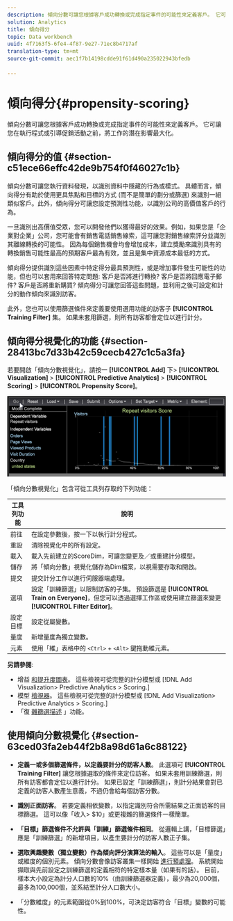 ```yaml
---
description: 傾向分數可讓您根據客戶成功轉換或完成指定事件的可能性來定義客戶。 它可讓您在執行程式或引導促銷活動之前，將工作的潛在影響最大化。
solution: Analytics
title: 傾向得分
topic: Data workbench
uuid: 4f7163f5-6fe4-4f87-9e27-71ec8b4717af
translation-type: tm+mt
source-git-commit: aec1f7b14198cdde91f61d490a235022943bfedb

---
```



# 傾向得分{#propensity-scoring}

傾向分數可讓您根據客戶成功轉換或完成指定事件的可能性來定義客戶。 它可讓您在執行程式或引導促銷活動之前，將工作的潛在影響最大化。

## 傾向得分的值 {#section-c51ece66effc42de9b754f0f46027c1b}

傾向分數可讓您執行資料發現，以識別資料中隱藏的行為或模式。 具體而言，傾向得分有助於使用更具焦點和目標的方式 (而不是簡單的劃分或篩選) 來識別一組類似客戶。此外，傾向得分可讓您設定預測性功能，以識別公司的高價值客戶的行為。

一旦識別出高價值受眾，您可以開發他們以獲得最好的效果。例如，如果您是「企業對企業」公司，您可能會有銷售電話銷售線索，這可讓您對銷售線索評分並識別其離線轉換的可能性。 因為每個銷售機會均會增加成本，建立獎勵來識別具有的轉換銷售可能性最高的預期客戶最為有效，並且是集中資源成本最低的方式。

傾向得分提供識別這些因素中特定得分最具預測性，或是增加事件發生可能性的功能，但也可以套用來回答特定問題: 客戶是否將進行轉換? 客戶是否將回應電子郵件? 客戶是否將重新購買? 傾向得分可讓您回答這些問題，並利用之後可設定和計分的動作傾向來識別訪客。

此外，您也可以使用篩選條件來定義要使用選用功能的訪客子 **[!UICONTROL Training Filter]** 集。 如果未套用篩選，則所有訪客都會定位以進行計分。

## 傾向得分視覺化的功能 {#section-28413bc7d33b42c59cecb427c1c5a3fa}

若要開啟「傾向分數視覺化」，請按一 **[!UICONTROL Add]** 下> **[!UICONTROL Visualization]** > **[!UICONTROL Predictive Analytics]** > **[!UICONTROL Scoring]** > **[!UICONTROL Propensity Score]**。

![](assets/propensity_visualization_GO.png)

「傾向分數視覺化」包含可從工具列存取的下列功能：

| 工具列功能 | 說明 |
|---|---|
| 前往 | 在設定參數後，按一下以執行計分程式。 |
| 重設 | 清除視覺化中的所有設定。 |
| 載入 | 載入先前建立的ScoreDim，可讓您變更及／或重建計分模型。 |
| 儲存 | 將「傾向分數」視覺化儲存為Dim檔案，以視需要存取和開啟。 |
| 提交 | 提交計分工作以進行伺服器端處理。 |
| 選項 | 設定「訓練篩選」以限制訪客的子集。 預設篩選是 **[!UICONTROL Train on Everyone]**，但您可以透過選擇工作區或使用建立篩選來變更 **[!UICONTROL Filter Editor]**。 |
| 設定目標 | 設定從屬變數。 |
| 量度 | 新增量度為獨立變數。 |
| 元素 | 使用「維」表格中的 `<Ctrl>` + `<Alt>` 鍵拖動維元素。 |

**另請參閱**:

* 增益 [和提升度圖表](../../../../home/c-get-started/c-analysis-vis/c-visitor-propensity/c-propensity-gain-lift-chart.md#concept-0d049f6baf534f7fb97f271843ba6c4a)。 這些檢視可從完整的計分模型或 [!DNL Add Visualization> Predictive Analytics > Scoring.]
* 模型 [檢視器](../../../../home/c-get-started/c-analysis-vis/c-visitor-propensity/c-propensity-model-viewer.md#concept-d4fdf4b335c04b0ea07e70ab9a7ce9dd)。 這些檢視可從完整的計分模型或 [!DNL Add Visualization> Predictive Analytics > Scoring.]
* 「復 [雜篩選描述](../../../../home/c-get-started/c-analysis-vis/c-visitor-propensity/c-propensity-complex-filter.md#concept-f9c55e54837f4b5995a00bc950ce5dff) 」功能。

## 使用傾向分數視覺化 {#section-63ced03fa2eb44f2b8a98d61a6c88122}

* **定義一或多個篩選條件，以定義要計分的訪客人數**。 此選項可 **[!UICONTROL Training Filter]** 讓您根據選取的條件來定位訪客。 如果未套用訓練篩選，則所有訪客都會定位以進行計分。 如果已設定「訓練篩選」，則計分結果會對已定義的訪客人數產生意義，不過仍會給每個訪客分數。
* **識別正面訪客**。 若要定義相依變數，以指定識別符合所需結果之正面訪客的目標篩選。 這可以像「收入> $10」或更複雜的篩選條件一樣簡單。
* **「目標」篩選條件不允許與「訓練」篩選條件相同**。 從邏輯上講，「目標篩選」應是「訓練篩選」的新增項目，以產生要計分的訪客人數正子集。
* **選取興趣變數（獨立變數）作為傾向評分演算法的輸入**。 這些可以是「量度」或維度的個別元素。 傾向分數會像訪客叢集一樣開始 [進行預處理](../../../../home/c-get-started/c-analysis-vis/c-visitor-cluster/c-visitor-cluster.md#concept-1c2406ef7b284a56a02daa38eaa2e73d)。 系統開始擷取與先前設定之訓練篩選的定義相符的特定樣本量（如果有的話）。 目前，樣本大小設定為計分人口數的10%（由訓練篩選器定義），最少為20,000個，最多為100,000個，並系結至計分人口數大小。

* 「分數維度」的元素範圍從0%到100%，可決定訪客符合「目標」變數的可能性。


